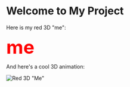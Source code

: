 # Welcome to My Project

Here is my red 3D "me":

<span style="color: red; font-size: 50px; font-weight: bold;">me</span>

And here's a cool 3D animation:

![Red 3D "Me"](https://example.com/path-to-your-gif.gif)
